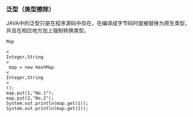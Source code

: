 ### 泛型（类型擦除）

JAVA中的泛型只是在程序源码中存在，在编译成字节码时就被替换为原生类型，并且在相应地方加上强制转换类型。

```
Map
```

```
<
Integer,String
>
 map = new HashMap
<
Integer,String
>
();  
map.put(1,"No.1");  
map.put(2,"No.2");  
System.out.println(map.get(1));  
System.out.println(map.get(2)); 
```





